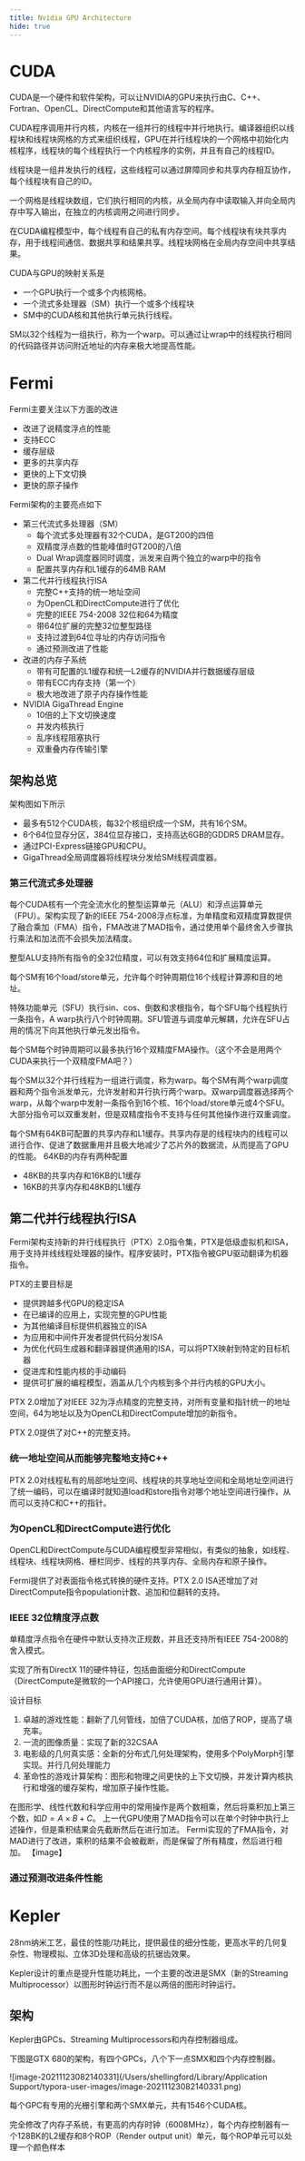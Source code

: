 ```yaml
---
title: Nvidia GPU Architecture
hide: true
---
```


# CUDA
CUDA是一个硬件和软件架构，可以让NVIDIA的GPU来执行由C、C++、Fortran、OpenCL、DirectCompute和其他语言写的程序。

CUDA程序调用并行内核，内核在一组并行的线程中并行地执行。编译器组织以线程块和线程块网格的方式来组织线程，GPU在并行线程块的一个网格中初始化内核程序，线程块的每个线程执行一个内核程序的实例，并且有自己的线程ID。

线程块是一组并发执行的线程，这些线程可以通过屏障同步和共享内存相互协作，每个线程块有自己的ID。

一个网格是线程块数组，它们执行相同的内核，从全局内存中读取输入并向全局内存中写入输出，在独立的内核调用之间进行同步。

在CUDA编程模型中，每个线程有自己的私有内存空间。每个线程块有块共享内存，用于线程间通信、数据共享和结果共享。线程块网格在全局内存空间中共享结果。

CUDA与GPU的映射关系是
* 一个GPU执行一个或多个内核网格。
* 一个流式多处理器（SM）执行一个或多个线程块
* SM中的CUDA核和其他执行单元执行线程。

SM以32个线程为一组执行，称为一个warp。可以通过让wrap中的线程执行相同的代码路径并访问附近地址的内存来极大地提高性能。

# Fermi

Fermi主要关注以下方面的改进
* 改进了说精度浮点的性能
* 支持ECC
* 缓存层级
* 更多的共享内存
* 更快的上下文切换
* 更快的原子操作

Fermi架构的主要亮点如下
* 第三代流式多处理器（SM）
  * 每个流式多处理器有32个CUDA，是GT200的四倍
  * 双精度浮点数的性能峰值时GT200的八倍
  * Dual Wrap调度器同时调度，派发来自两个独立的warp中的指令
  * 配置共享内存和L1缓存的64MB RAM
* 第二代并行线程执行ISA
  * 完整C++支持的统一地址空间
  * 为OpenCL和DirectCompute进行了优化
  * 完整的IEEE 754-2008 32位和64为精度
  * 带64位扩展的完整32位整型路径
  * 支持过渡到64位寻址的内存访问指令
  * 通过预测改进了性能
* 改进的内存子系统
  * 带有可配置的L1缓存和统一L2缓存的NVIDIA并行数据缓存层级
  * 带有ECC内存支持（第一个）
  * 极大地改进了原子内存操作性能
* NVIDIA GigaThread Engine
  * 10倍的上下文切换速度
  * 并发内核执行
  * 乱序线程阻塞执行
  * 双重叠内存传输引擎

## 架构总览
架构图如下所示

* 最多有512个CUDA核，每32个核组织成一个SM，共有16个SM。
* 6个64位显存分区，384位显存接口，支持高达6GB的GDDR5 DRAM显存。
* 通过PCI-Express链接GPU和CPU。
* GigaThread全局调度器将线程块分发给SM线程调度器。

### 第三代流式多处理器
每个CUDA核有一个完全流水化的整型运算单元（ALU）和浮点运算单元（FPU）。架构实现了新的IEEE 754-2008浮点标准，为单精度和双精度算数提供了融合乘加（FMA）指令，FMA改进了MAD指令，通过使用单个最终舍入步骤执行乘法和加法而不会损失加法精度。

整型ALU支持所有指令的全32位精度，可以有效支持64位和扩展精度运算。

每个SM有16个load/store单元，允许每个时钟周期位16个线程计算源和目的地址。

特殊功能单元（SFU）执行sin、cos、倒数和求根指令，每个SFU每个线程执行一条指令，A warp执行八个时钟周期。SFU管道与调度单元解耦，允许在SFU占用的情况下向其他执行单元发出指令。

每个SM每个时钟周期可以最多执行16个双精度FMA操作。（这个不会是用两个CUDA来执行一个双精度FMA吧？）

每个SM以32个并行线程为一组进行调度，称为warp。每个SM有两个warp调度器和两个指令派发单元，允许发射和并行执行两个warp。双warp调度器选择两个warp，从每个warp中发射一条指令到16个核、16个load/store单元或4个SFU。大部分指令可以双重发射，但是双精度指令不支持与任何其他操作进行双重调度。

每个SM有64KB可配置的共享内存和L1缓存。共享内存是的线程块内的线程可以进行合作、促进了数据重用并且极大地减少了芯片外的数据流，从而提高了GPU的性能。
64KB的内存有两种配置
* 48KB的共享内存和16KB的L1缓存
* 16KB的共享内存和48KB的L1缓存

## 第二代并行线程执行ISA
Fermi架构支持新的并行线程执行（PTX）2.0指令集，PTX是低级虚拟机和ISA，用于支持并线线程处理器的操作。程序安装时，PTX指令被GPU驱动翻译为机器指令。

PTX的主要目标是
* 提供跨越多代GPU的稳定ISA
* 在已编译的应用上，实现完整的GPU性能
* 为其他编译目标提供机器独立的ISA
* 为应用和中间件开发者提供代码分发ISA
* 为优化代码生成器和翻译器提供通用的ISA，可以将PTX映射到特定的目标机器
* 促进库和性能内核的手动编码
* 提供可扩展的编程模型，涵盖从几个内核到多个并行内核的GPU大小。

PTX 2.0增加了对IEEE 32为浮点精度的完整支持，对所有变量和指针统一的地址空间，64为地址以及为OpenCL和DirectCompute增加的新指令。

PTX 2.0提供了对C++的完整支持。

### 统一地址空间从而能够完整地支持C++
PTX 2.0对线程私有的局部地址空间、线程块的共享地址空间和全局地址空间进行了统一编码，可以在编译时就知道load和store指令对哪个地址空间进行操作，从而可以支持C和C++的指针。

### 为OpenCL和DirectCompute进行优化
OpenCL和DirectCompute与CUDA编程模型非常相似，有类似的抽象，如线程、线程块、线程块网格、栅栏同步、线程的共享内存、全局内存和原子操作。

Fermi提供了对表面指令格式转换的硬件支持。PTX 2.0 ISA还增加了对DirectCompute指令population计数、追加和位翻转的支持。

### IEEE 32位精度浮点数
单精度浮点指令在硬件中默认支持次正规数，并且还支持所有IEEE 754-2008的舍入模式。




实现了所有DirectX 11的硬件特征，包括曲面细分和DirectCompute（DirectCompute是微软的一个API接口，允许使用GPU进行通用计算）。

设计目标

1. 卓越的游戏性能：翻新了几何管线，加倍了CUDA核，加倍了ROP，提高了填充率。
2. 一流的图像质量：实现了新的32CSAA
3. 电影级的几何真实感：全新的分布式几何处理架构，使用多个PolyMorph引擎实现。并行几何处理能力
4. 革命性的游戏计算架构：图形和物理之间更快的上下文切换，并发计算内核执行和增强的缓存架构，增加原子操作性能。

在图形学、线性代数和科学应用中的常用操作是两个数相乘，然后将乘积加上第三个数，如$D = A \times B + C$。
上一代GPU使用了MAD指令可以在单个时钟中执行上述操作，但是乘积结果会先截断然后在进行加法。
Fermi实现的了FMA指令，对MAD进行了改进，乘积的结果不会被截断，而是保留了所有精度，然后进行相加。
【image】

### 通过预测改进条件性能


# Kepler

28nm纳米工艺，最佳的性能/功耗比，提供最佳的细分性能，更高水平的几何复杂性、物理模拟、立体3D处理和高级的抗锯齿效果。

Kepler设计的重点是提升性能功耗比，一个主要的改进是SMX（新的Streaming Multiprocessor）以图形时钟运行而不是以两倍的图形时钟运行。

## 架构

Kepler由GPCs、Streaming Multiprocessors和内存控制器组成。

下图是GTX 680的架构，有四个GPCs，八个下一点SMX和四个内存控制器。

![image-20211123082140331](/Users/shellingford/Library/Application Support/typora-user-images/image-20211123082140331.png)

每个GPC有专用的光栅引擎和两个SMX单元，共有1546个CUDA核。

完全修改了内存子系统，有更高的内存时钟（6008MHz），每个内存控制器有一个128BK的L2缓存和8个ROP（Render output unit）单元，每个ROP单元可以处理一个颜色样本